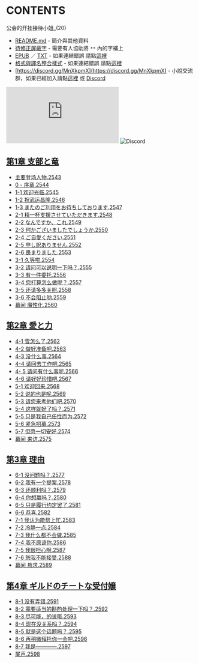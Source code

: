 # CONTENTS

公会的开挂接待小姐_(20)


- [README.md](README.md) - 簡介與其他資料
- [待修正屏蔽字](%E5%BE%85%E4%BF%AE%E6%AD%A3%E5%B1%8F%E8%94%BD%E5%AD%97.md) - 需要有人協助將 `**` 內的字補上
- [EPUB](https://gitlab.com/demonovel/epub-txt/blob/master/webqxs_out/%E5%85%AC%E4%BC%9A%E7%9A%84%E5%BC%80%E6%8C%82%E6%8E%A5%E5%BE%85%E5%B0%8F%E5%A7%90_(20).epub) ／ [TXT](https://gitlab.com/demonovel/epub-txt/blob/master/webqxs_out/out/%E5%85%AC%E4%BC%9A%E7%9A%84%E5%BC%80%E6%8C%82%E6%8E%A5%E5%BE%85%E5%B0%8F%E5%A7%90_(20).out.txt) - 如果連結錯誤 請點[這裡](https://gitlab.com/demonovel/epub-txt/tree/master)
- [格式與譯名整合樣式](https://github.com/bluelovers/node-novel/blob/master/lib/locales/%E5%85%AC%E4%BC%9A%E7%9A%84%E5%BC%80%E6%8C%82%E6%8E%A5%E5%BE%85%E5%B0%8F%E5%A7%90_(20).ts) - 如果連結錯誤 請點[這裡](https://github.com/bluelovers/node-novel/tree/master/lib/locales)
- [https://discord.gg/MnXkpmX](https://discord.gg/MnXkpmX) - 小說交流群，如果已經加入請點[這裡](https://discordapp.com/channels/467794087769014273/467794088285175809) 或 [Discord](https://discordapp.com/channels/@me)


![導航目錄](https://chart.apis.google.com/chart?cht=qr&chs=150x150&chl=https://gitee.com/bluelovers/novel/blob/master/webqxs_out/公会的开挂接待小姐_(20)/導航目錄.md)  ![Discord](https://chart.apis.google.com/chart?cht=qr&chs=150x150&chl=https://discord.gg/MnXkpmX)




## [第1章 支部と竜](00000%20%E7%AC%AC1%E7%AB%A0%20%E6%94%AF%E9%83%A8%E3%81%A8%E7%AB%9C)

- [主要登场人物.2543](00000%20%E7%AC%AC1%E7%AB%A0%20%E6%94%AF%E9%83%A8%E3%81%A8%E7%AB%9C/00000_%E4%B8%BB%E8%A6%81%E7%99%BB%E5%9C%BA%E4%BA%BA%E7%89%A9.2543.txt)
- [0 - 序章.2544](00000%20%E7%AC%AC1%E7%AB%A0%20%E6%94%AF%E9%83%A8%E3%81%A8%E7%AB%9C/00010_0%20-%20%E5%BA%8F%E7%AB%A0.2544.txt)
- [1-1 欢迎光临.2545](00000%20%E7%AC%AC1%E7%AB%A0%20%E6%94%AF%E9%83%A8%E3%81%A8%E7%AB%9C/00020_1-1%20%E6%AC%A2%E8%BF%8E%E5%85%89%E4%B8%B4.2545.txt)
- [1-2 祝武运昌隆.2546](00000%20%E7%AC%AC1%E7%AB%A0%20%E6%94%AF%E9%83%A8%E3%81%A8%E7%AB%9C/00030_1-2%20%E7%A5%9D%E6%AD%A6%E8%BF%90%E6%98%8C%E9%9A%86.2546.txt)
- [1-3 またのご利用をお待ちしております.2547](00000%20%E7%AC%AC1%E7%AB%A0%20%E6%94%AF%E9%83%A8%E3%81%A8%E7%AB%9C/00040_1-3%20%E3%81%BE%E3%81%9F%E3%81%AE%E3%81%94%E5%88%A9%E7%94%A8%E3%82%92%E3%81%8A%E5%BE%85%E3%81%A1%E3%81%97%E3%81%A6%E3%81%8A%E3%82%8A%E3%81%BE%E3%81%99.2547.txt)
- [2-1 精一杯支援させていただきます.2548](00000%20%E7%AC%AC1%E7%AB%A0%20%E6%94%AF%E9%83%A8%E3%81%A8%E7%AB%9C/00050_2-1%20%E7%B2%BE%E4%B8%80%E6%9D%AF%E6%94%AF%E6%8F%B4%E3%81%95%E3%81%9B%E3%81%A6%E3%81%84%E3%81%9F%E3%81%A0%E3%81%8D%E3%81%BE%E3%81%99.2548.txt)
- [2-2 なんですか、これ.2549](00000%20%E7%AC%AC1%E7%AB%A0%20%E6%94%AF%E9%83%A8%E3%81%A8%E7%AB%9C/00060_2-2%20%E3%81%AA%E3%82%93%E3%81%A7%E3%81%99%E3%81%8B%E3%80%81%E3%81%93%E3%82%8C.2549.txt)
- [2-3 何かございましたでしょうか.2550](00000%20%E7%AC%AC1%E7%AB%A0%20%E6%94%AF%E9%83%A8%E3%81%A8%E7%AB%9C/00070_2-3%20%E4%BD%95%E3%81%8B%E3%81%94%E3%81%96%E3%81%84%E3%81%BE%E3%81%97%E3%81%9F%E3%81%A7%E3%81%97%E3%82%87%E3%81%86%E3%81%8B.2550.txt)
- [2-4 ご自愛ください.2551](00000%20%E7%AC%AC1%E7%AB%A0%20%E6%94%AF%E9%83%A8%E3%81%A8%E7%AB%9C/00080_2-4%20%E3%81%94%E8%87%AA%E6%84%9B%E3%81%8F%E3%81%A0%E3%81%95%E3%81%84.2551.txt)
- [2-5 申し訳ありません.2552](00000%20%E7%AC%AC1%E7%AB%A0%20%E6%94%AF%E9%83%A8%E3%81%A8%E7%AB%9C/00090_2-5%20%E7%94%B3%E3%81%97%E8%A8%B3%E3%81%82%E3%82%8A%E3%81%BE%E3%81%9B%E3%82%93.2552.txt)
- [2-6 畏まりました.2553](00000%20%E7%AC%AC1%E7%AB%A0%20%E6%94%AF%E9%83%A8%E3%81%A8%E7%AB%9C/00100_2-6%20%E7%95%8F%E3%81%BE%E3%82%8A%E3%81%BE%E3%81%97%E3%81%9F.2553.txt)
- [3-1 久等啦.2554](00000%20%E7%AC%AC1%E7%AB%A0%20%E6%94%AF%E9%83%A8%E3%81%A8%E7%AB%9C/00110_3-1%20%E4%B9%85%E7%AD%89%E5%95%A6.2554.txt)
- [3-2 请问可以说明一下吗？.2555](00000%20%E7%AC%AC1%E7%AB%A0%20%E6%94%AF%E9%83%A8%E3%81%A8%E7%AB%9C/00120_3-2%20%E8%AF%B7%E9%97%AE%E5%8F%AF%E4%BB%A5%E8%AF%B4%E6%98%8E%E4%B8%80%E4%B8%8B%E5%90%97%EF%BC%9F.2555.txt)
- [3-3 有一件委托.2556](00000%20%E7%AC%AC1%E7%AB%A0%20%E6%94%AF%E9%83%A8%E3%81%A8%E7%AB%9C/00130_3-3%20%E6%9C%89%E4%B8%80%E4%BB%B6%E5%A7%94%E6%89%98.2556.txt)
- [3-4 您打算怎么做呢？.2557](00000%20%E7%AC%AC1%E7%AB%A0%20%E6%94%AF%E9%83%A8%E3%81%A8%E7%AB%9C/00140_3-4%20%E6%82%A8%E6%89%93%E7%AE%97%E6%80%8E%E4%B9%88%E5%81%9A%E5%91%A2%EF%BC%9F.2557.txt)
- [3-5 还请多多关照.2558](00000%20%E7%AC%AC1%E7%AB%A0%20%E6%94%AF%E9%83%A8%E3%81%A8%E7%AB%9C/00150_3-5%20%E8%BF%98%E8%AF%B7%E5%A4%9A%E5%A4%9A%E5%85%B3%E7%85%A7.2558.txt)
- [3-6 不会阻止哟.2559](00000%20%E7%AC%AC1%E7%AB%A0%20%E6%94%AF%E9%83%A8%E3%81%A8%E7%AB%9C/00160_3-6%20%E4%B8%8D%E4%BC%9A%E9%98%BB%E6%AD%A2%E5%93%9F.2559.txt)
- [幕间 魔性化.2560](00000%20%E7%AC%AC1%E7%AB%A0%20%E6%94%AF%E9%83%A8%E3%81%A8%E7%AB%9C/00170_%E5%B9%95%E9%97%B4%20%E9%AD%94%E6%80%A7%E5%8C%96.2560.txt)


## [第2章 愛と力](00010%20%E7%AC%AC2%E7%AB%A0%20%E6%84%9B%E3%81%A8%E5%8A%9B)

- [4-1 雪怎么了.2562](00010%20%E7%AC%AC2%E7%AB%A0%20%E6%84%9B%E3%81%A8%E5%8A%9B/00180_4-1%20%E9%9B%AA%E6%80%8E%E4%B9%88%E4%BA%86.2562.txt)
- [4-2 做好准备吧.2563](00010%20%E7%AC%AC2%E7%AB%A0%20%E6%84%9B%E3%81%A8%E5%8A%9B/00190_4-2%20%E5%81%9A%E5%A5%BD%E5%87%86%E5%A4%87%E5%90%A7.2563.txt)
- [4-3 没什么事.2564](00010%20%E7%AC%AC2%E7%AB%A0%20%E6%84%9B%E3%81%A8%E5%8A%9B/00200_4-3%20%E6%B2%A1%E4%BB%80%E4%B9%88%E4%BA%8B.2564.txt)
- [4-4 请回去工作吧.2565](00010%20%E7%AC%AC2%E7%AB%A0%20%E6%84%9B%E3%81%A8%E5%8A%9B/00210_4-4%20%E8%AF%B7%E5%9B%9E%E5%8E%BB%E5%B7%A5%E4%BD%9C%E5%90%A7.2565.txt)
- [4- 5 请问有什么事呢.2566](00010%20%E7%AC%AC2%E7%AB%A0%20%E6%84%9B%E3%81%A8%E5%8A%9B/00220_4-%205%20%E8%AF%B7%E9%97%AE%E6%9C%89%E4%BB%80%E4%B9%88%E4%BA%8B%E5%91%A2.2566.txt)
- [4-6 请好好珍惜吧.2567](00010%20%E7%AC%AC2%E7%AB%A0%20%E6%84%9B%E3%81%A8%E5%8A%9B/00230_4-6%20%E8%AF%B7%E5%A5%BD%E5%A5%BD%E7%8F%8D%E6%83%9C%E5%90%A7.2567.txt)
- [5-1 欢迎回来.2568](00010%20%E7%AC%AC2%E7%AB%A0%20%E6%84%9B%E3%81%A8%E5%8A%9B/00240_5-1%20%E6%AC%A2%E8%BF%8E%E5%9B%9E%E6%9D%A5.2568.txt)
- [5-2 说的也是呢.2569](00010%20%E7%AC%AC2%E7%AB%A0%20%E6%84%9B%E3%81%A8%E5%8A%9B/00250_5-2%20%E8%AF%B4%E7%9A%84%E4%B9%9F%E6%98%AF%E5%91%A2.2569.txt)
- [5-3 请您来考他们吧.2570](00010%20%E7%AC%AC2%E7%AB%A0%20%E6%84%9B%E3%81%A8%E5%8A%9B/00260_5-3%20%E8%AF%B7%E6%82%A8%E6%9D%A5%E8%80%83%E4%BB%96%E4%BB%AC%E5%90%A7.2570.txt)
- [5-4 这样就好了吗？.2571](00010%20%E7%AC%AC2%E7%AB%A0%20%E6%84%9B%E3%81%A8%E5%8A%9B/00270_5-4%20%E8%BF%99%E6%A0%B7%E5%B0%B1%E5%A5%BD%E4%BA%86%E5%90%97%EF%BC%9F.2571.txt)
- [5-5 只是我自己任性而为.2572](00010%20%E7%AC%AC2%E7%AB%A0%20%E6%84%9B%E3%81%A8%E5%8A%9B/00280_5-5%20%E5%8F%AA%E6%98%AF%E6%88%91%E8%87%AA%E5%B7%B1%E4%BB%BB%E6%80%A7%E8%80%8C%E4%B8%BA.2572.txt)
- [5-6 紧急招募.2573](00010%20%E7%AC%AC2%E7%AB%A0%20%E6%84%9B%E3%81%A8%E5%8A%9B/00290_5-6%20%E7%B4%A7%E6%80%A5%E6%8B%9B%E5%8B%9F.2573.txt)
- [5-7 但愿一切安好.2574](00010%20%E7%AC%AC2%E7%AB%A0%20%E6%84%9B%E3%81%A8%E5%8A%9B/00300_5-7%20%E4%BD%86%E6%84%BF%E4%B8%80%E5%88%87%E5%AE%89%E5%A5%BD.2574.txt)
- [幕间 来访.2575](00010%20%E7%AC%AC2%E7%AB%A0%20%E6%84%9B%E3%81%A8%E5%8A%9B/00310_%E5%B9%95%E9%97%B4%20%E6%9D%A5%E8%AE%BF.2575.txt)


## [第3章 理由](00020%20%E7%AC%AC3%E7%AB%A0%20%E7%90%86%E7%94%B1)

- [6-1 没问题吗？.2577](00020%20%E7%AC%AC3%E7%AB%A0%20%E7%90%86%E7%94%B1/00320_6-1%20%E6%B2%A1%E9%97%AE%E9%A2%98%E5%90%97%EF%BC%9F.2577.txt)
- [6-2 我有一个提案.2578](00020%20%E7%AC%AC3%E7%AB%A0%20%E7%90%86%E7%94%B1/00330_6-2%20%E6%88%91%E6%9C%89%E4%B8%80%E4%B8%AA%E6%8F%90%E6%A1%88.2578.txt)
- [6-3 还顺利吗？.2579](00020%20%E7%AC%AC3%E7%AB%A0%20%E7%90%86%E7%94%B1/00340_6-3%20%E8%BF%98%E9%A1%BA%E5%88%A9%E5%90%97%EF%BC%9F.2579.txt)
- [6-4 你想赢吗？.2580](00020%20%E7%AC%AC3%E7%AB%A0%20%E7%90%86%E7%94%B1/00350_6-4%20%E4%BD%A0%E6%83%B3%E8%B5%A2%E5%90%97%EF%BC%9F.2580.txt)
- [6-5 只是履行约定罢了.2581](00020%20%E7%AC%AC3%E7%AB%A0%20%E7%90%86%E7%94%B1/00360_6-5%20%E5%8F%AA%E6%98%AF%E5%B1%A5%E8%A1%8C%E7%BA%A6%E5%AE%9A%E7%BD%A2%E4%BA%86.2581.txt)
- [6-6 恭喜.2582](00020%20%E7%AC%AC3%E7%AB%A0%20%E7%90%86%E7%94%B1/00370_6-6%20%E6%81%AD%E5%96%9C.2582.txt)
- [7-1 我认为能帮上忙.2583](00020%20%E7%AC%AC3%E7%AB%A0%20%E7%90%86%E7%94%B1/00380_7-1%20%E6%88%91%E8%AE%A4%E4%B8%BA%E8%83%BD%E5%B8%AE%E4%B8%8A%E5%BF%99.2583.txt)
- [7-2 冷静一点.2584](00020%20%E7%AC%AC3%E7%AB%A0%20%E7%90%86%E7%94%B1/00390_7-2%20%E5%86%B7%E9%9D%99%E4%B8%80%E7%82%B9.2584.txt)
- [7-3 我什么都不会做.2585](00020%20%E7%AC%AC3%E7%AB%A0%20%E7%90%86%E7%94%B1/00400_7-3%20%E6%88%91%E4%BB%80%E4%B9%88%E9%83%BD%E4%B8%8D%E4%BC%9A%E5%81%9A.2585.txt)
- [7-4 我不原谅你.2586](00020%20%E7%AC%AC3%E7%AB%A0%20%E7%90%86%E7%94%B1/00410_7-4%20%E6%88%91%E4%B8%8D%E5%8E%9F%E8%B0%85%E4%BD%A0.2586.txt)
- [7-5 我很担心啊.2587](00020%20%E7%AC%AC3%E7%AB%A0%20%E7%90%86%E7%94%B1/00420_7-5%20%E6%88%91%E5%BE%88%E6%8B%85%E5%BF%83%E5%95%8A.2587.txt)
- [7-6 恕我不能接受.2588](00020%20%E7%AC%AC3%E7%AB%A0%20%E7%90%86%E7%94%B1/00430_7-6%20%E6%81%95%E6%88%91%E4%B8%8D%E8%83%BD%E6%8E%A5%E5%8F%97.2588.txt)
- [幕间 恳求.2589](00020%20%E7%AC%AC3%E7%AB%A0%20%E7%90%86%E7%94%B1/00440_%E5%B9%95%E9%97%B4%20%E6%81%B3%E6%B1%82.2589.txt)


## [第4章 ギルドのチートな受付嬢](00030%20%E7%AC%AC4%E7%AB%A0%20%E3%82%AE%E3%83%AB%E3%83%89%E3%81%AE%E3%83%81%E3%83%BC%E3%83%88%E3%81%AA%E5%8F%97%E4%BB%98%E5%AC%A2)

- [8-1 没有弄错.2591](00030%20%E7%AC%AC4%E7%AB%A0%20%E3%82%AE%E3%83%AB%E3%83%89%E3%81%AE%E3%83%81%E3%83%BC%E3%83%88%E3%81%AA%E5%8F%97%E4%BB%98%E5%AC%A2/00450_8-1%20%E6%B2%A1%E6%9C%89%E5%BC%84%E9%94%99.2591.txt)
- [8-2 需要适当的斟酌处理一下吗？.2592](00030%20%E7%AC%AC4%E7%AB%A0%20%E3%82%AE%E3%83%AB%E3%83%89%E3%81%AE%E3%83%81%E3%83%BC%E3%83%88%E3%81%AA%E5%8F%97%E4%BB%98%E5%AC%A2/00460_8-2%20%E9%9C%80%E8%A6%81%E9%80%82%E5%BD%93%E7%9A%84%E6%96%9F%E9%85%8C%E5%A4%84%E7%90%86%E4%B8%80%E4%B8%8B%E5%90%97%EF%BC%9F.2592.txt)
- [8-3 尽可能，的说哦.2593](00030%20%E7%AC%AC4%E7%AB%A0%20%E3%82%AE%E3%83%AB%E3%83%89%E3%81%AE%E3%83%81%E3%83%BC%E3%83%88%E3%81%AA%E5%8F%97%E4%BB%98%E5%AC%A2/00470_8-3%20%E5%B0%BD%E5%8F%AF%E8%83%BD%EF%BC%8C%E7%9A%84%E8%AF%B4%E5%93%A6.2593.txt)
- [8-4 现在没关系吗？.2594](00030%20%E7%AC%AC4%E7%AB%A0%20%E3%82%AE%E3%83%AB%E3%83%89%E3%81%AE%E3%83%81%E3%83%BC%E3%83%88%E3%81%AA%E5%8F%97%E4%BB%98%E5%AC%A2/00480_8-4%20%E7%8E%B0%E5%9C%A8%E6%B2%A1%E5%85%B3%E7%B3%BB%E5%90%97%EF%BC%9F.2594.txt)
- [8-5 就是这个话题吗？.2595](00030%20%E7%AC%AC4%E7%AB%A0%20%E3%82%AE%E3%83%AB%E3%83%89%E3%81%AE%E3%83%81%E3%83%BC%E3%83%88%E3%81%AA%E5%8F%97%E4%BB%98%E5%AC%A2/00490_8-5%20%E5%B0%B1%E6%98%AF%E8%BF%99%E4%B8%AA%E8%AF%9D%E9%A2%98%E5%90%97%EF%BC%9F.2595.txt)
- [8-6 再稍微拜托你一会吧.2596](00030%20%E7%AC%AC4%E7%AB%A0%20%E3%82%AE%E3%83%AB%E3%83%89%E3%81%AE%E3%83%81%E3%83%BC%E3%83%88%E3%81%AA%E5%8F%97%E4%BB%98%E5%AC%A2/00500_8-6%20%E5%86%8D%E7%A8%8D%E5%BE%AE%E6%8B%9C%E6%89%98%E4%BD%A0%E4%B8%80%E4%BC%9A%E5%90%A7.2596.txt)
- [8-7 我是————.2597](00030%20%E7%AC%AC4%E7%AB%A0%20%E3%82%AE%E3%83%AB%E3%83%89%E3%81%AE%E3%83%81%E3%83%BC%E3%83%88%E3%81%AA%E5%8F%97%E4%BB%98%E5%AC%A2/00510_8-7%20%E6%88%91%E6%98%AF%E2%80%94%E2%80%94%E2%80%94%E2%80%94.2597.txt)
- [尾声.2598](00030%20%E7%AC%AC4%E7%AB%A0%20%E3%82%AE%E3%83%AB%E3%83%89%E3%81%AE%E3%83%81%E3%83%BC%E3%83%88%E3%81%AA%E5%8F%97%E4%BB%98%E5%AC%A2/00520_%E5%B0%BE%E5%A3%B0.2598.txt)

